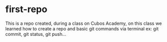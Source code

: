 # first-repo
This is a repo created, during a class on Cubos Academy, on this class we learned how to create a repo and basic git commands via terminal ex: git commit, git status, git push...